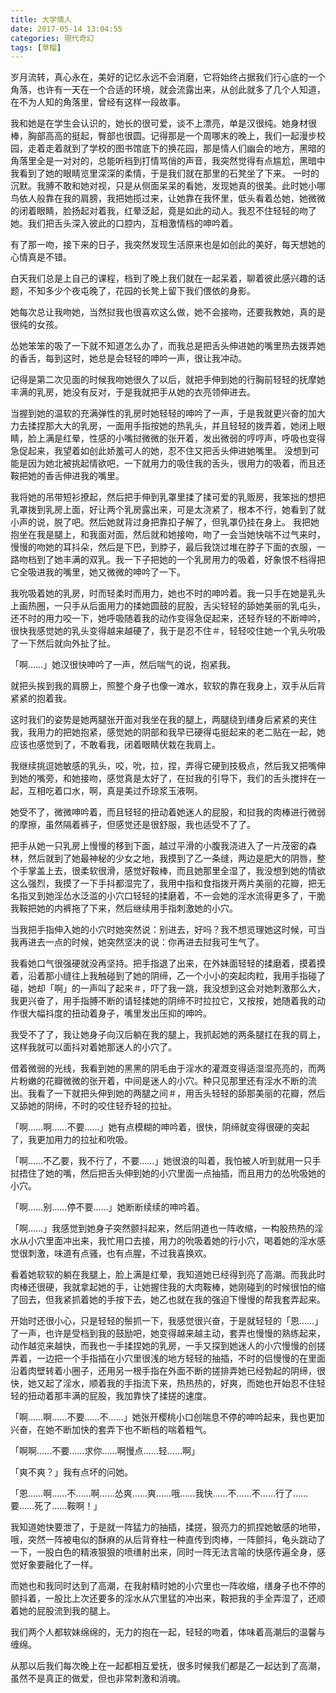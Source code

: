 ```yaml
---
title: 大学情人
date: 2017-05-14 13:04:55
categories: 現代奇幻
tags: [草榴]
---
```

岁月流转，真心永在，美好的记忆永远不会消磨，它将始终占据我们行心底的一个角落，也许有一天在一个合适的环境，就会流露出来，从创此就多了几个人知道，在不为人知的角落里，曾经有这样一段故事。

我和她是在学生会认识的，她长的很可爱，谈不上漂亮，单是汉很纯。她身材很棒，胸部高高的挺起，臀部也很圆。记得那是一个周哪末的晚上，我们一起漫步校园，走着走着就到了学校的图书馆底下的换花园，那是情人们幽会的地方，黑暗的角落里全是一对对的，总能听档到打情骂俏的声音，我突然觉得有点尴尬，黑暗中我看到了她的眼睛览里深深的柔情，于是我们就在那里的石凳坐了下来。
一时的沉默。我膊不敢和她对视，只是从侧面呆呆的看她，发现她真的很美。此时她小哪鸟依人般靠在我的肩膀，我把她揽过来，让她靠在我怀里，低头看着怂她，她微微的闭着眼睛，脸扬起对着我，红晕泛起，竟是如此的动人。我忍不住轻轻的吻了她。我们把舌头深入彼此的口腔内，互相激情档的呻吟着。

有了那一吻，接下来的日子，我突然发现生活原来也是如创此的美好，每天想她的心情真是不错。

白天我们总是上自己的课程，档到了晚上我们就在一起呆着，聊着彼此感兴趣的话题，不知多少个夜屯晚了，花园的长凳上留下我们偎依的身影。

她每次总让我吻她，当然挝我也很喜欢这么做，她不会接吻，还要我教她，真的是很纯的女孩。

怂她笨笨的吸了一下就不知道怎么办了，而我总是把舌头伸进她的嘴里热去拨弄她的香舌，每到这时，她总是会轻轻的呻吟一声，很让我冲动。

记得是第二次见面的时候我吻她很久了以后，就把手伸到她的行胸前轻轻的抚摩她丰满的乳房，她没有反对，于是我就把手从她的衣亮领伸进去。

当握到她的温软的充满弹性的乳房时她轻轻的呻吟了一声，于是我就更兴奋的加大力去揉捏那大大的乳房，一面用手指按她的热乳头，并且轻轻的拨弄着，她闭上眼睛，脸上满是红晕，性感的小嘴挝微微的张开着，发出微弱的哼哼声，呼吸也变得急促起来，我望着如创此娇羞可人的她，忍不住又把舌头伸进她嘴里。
没想到可能是因为她北被挑起情欲吧，一下就用力的吸住我的舌头，很用力的吸着，而且还鞍把她的香舌伸进我的嘴里。

我将她的吊带短衫撩起，然后把手伸到乳罩里揉了揉可爱的乳贩房，我笨拙的想把乳罩拨到乳房上面，好让两个乳房露出来，可是太浇紧了，根本不行，她看到了就小声的说，脱了吧。然后她就背过身把靠扣子解了，但乳罩仍挂在身上。
我把她抱坐在我是腿上，和我面对面，然后就和她接吻，吻了一会当她快喘不过气来时，慢慢的吻她的耳抖朵，然后是下巴，到脖子，最后我饶过堆在脖子下面的衣服，一路吻档到了她丰满的双乳。我一下子把她的一个乳房用力的吸着，好象恨不档得把它全吸进我的嘴里，她又微微的呻吟了一下。

我吮吸着她的乳房，时而轻柔时而用力，她也不时的呻吟着。我一只手在她是乳头上画热圈，一只手从后面用力的揉她圆鼓的屁股，舌尖轻轻的舔她美丽的乳屯头，还不时的用力咬一下，她呼吸随着我的动作变得急促起来，还轻乔轻的不断呻吟，很快我感觉她的乳头变得越来越硬了，我于是忍不住＃，轻轻咬住她一个乳头吮吸了一下然后就向外扯了扯。

「啊……」她汉很快呻吟了一声，然后喘气的说，抱紧我。

就把头挨到我的肩膀上，照整个身子也像一滩水，软软的靠在我身上，双手从后背紧紧的抱着我。

这时我们的姿势是她两腿张开面对我坐在我的腿上，两腿绕到缮身后紧紧的夹住我，我用力的把她抱紧，感觉她的阴部和我早已硬得屯挺起来的老二贴在一起，她应该也感觉到了，不敢看我，闭着眼睛伏栽在我肩上。

我继续挑逗她敏感的乳头，咬，吮，拉，捏，弄得它硬到技极点，然后我又把嘴伸到她的嘴旁，和她接吻，感觉真是太好了，在挝我的引导下，我们的舌头搅拌在一起，互相吃着口水，啊，真是美过乔琼浆玉液啊。

她受不了，微微呻吟着，而且轻轻的扭动着她迷人的屁股，和挝我的肉棒进行微弱的摩擦，虽然隔着裤子，但感觉还是很舒服，我也适受不了了。

把手从她一只乳房上慢慢的移到下面，越过平滑的小腹我浇进入了一片茂密的森林，然后就到了她最神秘的少女之地，我摸到了乙一条缝，两边是肥大的阴唇，整个手掌盖上去，很柔软很滑，感觉好鞍棒，而且她那里全湿了，我没想到她的情欲这么强烈，我摸了一下手抖都湿完了，我用中指和食指拨开两片美丽的花瓣，把无名指叉到她淫怂水泛滥的小穴口轻轻的揉磨着，不一会她的淫水流得更多了，干脆我鞍把她的内裤拖了下来，然后继续用手指刺激她的小穴。

当我把手指伸入她的小穴时她突然说：别进去，好吗？我不想览理她这时候，可当我再进去一点的时候，她突然坚决的说：你再进去挝我可生气了。

我看她口气很强硬就没再坚持。把手指退了出来，在外妹面轻轻的揉磨着，摸着摸着，沿着那小缝往上我触碰到了她的阴缔，乙一个小小的突起肉粒，我用手指碰了碰，她却「啊」的一声叫了起来＃，吓了我一跳，我没想到这会对她刺激那么大，我更兴奋了，用手指膊不断的请轻揉她的阴缔不时拉拉它，又按按，她随着我的动作很大幅抖度的扭动着身子，嘴里发出压抑的呻吟。

我受不了了，我让她身子向汉后躺在我的腿上，我抓起她的两条腿扛在我的肩上，这样我就可以面抖对着她那迷人的小穴了。

借着微弱的光线，我看到她的黑黑的阴毛由于淫水的灌溉变得适湿湿亮亮的，而两片粉嫩的花瓣微微的张开着，中间是迷人的小穴。种只见那里还有淫水不断的流出。我看了一下就把头伸到她的两腿之间＃，用舌头轻轻的舔那美丽的花瓣，然后又舔她的阴缔，不时的咬住轻乔轻的拉扯。

「啊……啊……不要……」她有点模糊的呻吟着，很快，阴缔就变得很硬的突起了，我更加用力的拉扯和吮吸。

「啊……不乙要，我不行了，不要……」她很浪的叫着，我怕被人听到就用一只手挝捂住了她的嘴，然后把舌头伸到她的小穴里面一点抽插，而且用力的怂吮吸她的小穴。

「啊……别……停不要……」她断断续续的呻吟着。

「啊……」我感觉到她身子突然颤抖起来，然后阴道也一阵收缩，一构股热热的淫水从小穴里面冲出来，我忙用口去接，用力的吮吸着她的行小穴，喝着她的淫水感觉很刺激，味道有点骚，也有点腥，不过我喜换欢。

看着她软软的躺在我腿上，脸上满是红晕，我知道她已经得到亮了高潮。而我此时肉棒还很硬，我就拿起她的手，让她握住我的大肉鞍棒，她刚碰到的时候很怕的缩了回去，但我紧抓着她的手按下去，她乙也就在我的强迫下慢慢的帮我套弄起来。

开始时还很小心，只是轻轻的鬃抓一下，我感觉很兴奋，于是就轻轻的「恩……」了一声，也许是受档到我的鼓励吧，她变得越来越主动，套弄也慢慢的熟练起来，动作越览来越快，而我也一手揉捏她的乳房，一手又探到她迷人的小穴慢慢的创搓弄着，一边把一个手指插在小穴里很浅的地方轻轻的抽插，不时的侣慢慢的在里面沿着肉壁转着小圈子，还用另一根手指在外面不断的搓排弄她已经勃起的阴缔，很快，她又起了淫水，顺着我的手指流下来，热热热的，好爽，而她也开始忍不住轻轻的扭动着那丰满的屁股，我加靠快了揉搓的速度。

「啊……啊……不要……不……」她张开樱桃小口创喘息不停的呻吟起来，我也更加兴奋，在她不断加快的套弄下也不断档的喘着粗气。

「啊啊……不要……求你……啊慢点……轻……啊」

「爽不爽？」我有点坏的问她。

「恩……啊……不……啊……怂爽……爽……哦……我快……不……不……行了……要……死了……鞍啊！」

我知道她快要泄了，于是就一阵猛力的抽插，揉搓，狠亮力的抓捏她敏感的地带，哦，突然一阵被电似的酥麻的从后背脊柱一种直传到肉棒，一阵颤抖，龟头跳动了一下，一股白色的精液狠狠的喷缮射出来，同时一阵无法言喻的快感传遍全身，感觉好象要融化了一样。

而她也和我同时达到了高潮，在我射精时她的小穴里也一阵收缩，缮身子也不停的颤抖着，一股比上次还要多的淫水从穴里猛的冲出来，鞍把我的手全弄湿了，还顺着她的屁股流到我的腿上。

我们两个人都软妹绵绵的，无力的抱在一起，轻轻的吻着，体味着高潮后的温馨与缠绵。

从那以后我们每次晚上在一起都相互爱抚，很多时候我们都是乙一起达到了高潮，虽然不是真正的做爱，但也非常刺激和消魂。